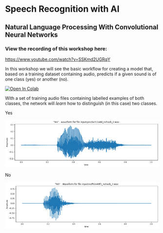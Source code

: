 # Speech Recognition with AI

## Natural Language Processing With Convolutional Neural Networks

### View the recording of this workshop here:

https://www.youtube.com/watch?v=SSKmd2UGRqY

In this workshop we will see the basic workflow for creating a model that, based on a training dataset containing audio, predicts if a given sound is of one class (yes) or another (no).

[![Open In Colab](https://colab.research.google.com/assets/colab-badge.svg)][colab_jp_nb_link] 
 
[colab_jp_nb_link]: https://colab.research.google.com/github/dsikar/natural-language-processing/blob/master/NaturalLanguageProcessing.ipynb

With a set of training audio files containing labelled examples of both classes, the network will *learn* how to distinguish (in this case) two classes.

Yes  

![Yes](images/yes.png)

No

![No](images/no.png)
